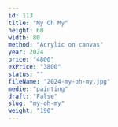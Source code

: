 ```yaml
---
id: 113
title: "My Oh My"
height: 60
width: 80
method: "Acrylic on canvas"
year: 2024
price: "4800"
exPrice: "3800"
status: ""
fileName: "2024-my-oh-my.jpg"
medie: "painting"
draft: "False"
slug: "my-oh-my"
weight: "190"
---
```

